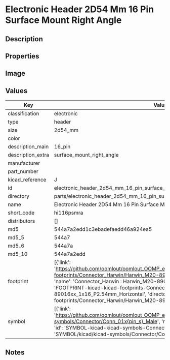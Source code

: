 # Electronic Header 2D54 Mm 16 Pin Surface Mount Right Angle

## Description

## Properties


## Image


## Values

| Key | Value |
| --- | --- |
| classification | electronic |
| type | header |
| size | 2d54_mm |
| color |  |
| description_main | 16_pin |
| description_extra | surface_mount_right_angle |
| manufacturer |  |
| part_number |  |
| kicad_reference | J |
| id | electronic_header_2d54_mm_16_pin_surface_mount_right_angle |
| directory | parts/electronic_header_2d54_mm_16_pin_surface_mount_right_angle |
| name | Electronic Header 2D54 Mm 16 Pin Surface Mount Right Angle |
| short_code | hi116psmra |
| distributors | [] |
| md5 | 544a7a2edd1c3ebadefaedd46a924ea5 |
| md5_5 | 544a7 |
| md5_6 | 544a7a |
| md5_10 | 544a7a2edd |
| footprint | [{'link': 'https://github.com/oomlout/oomlout_OOMP_eda_V2/tree/main/FOOTPRINT/kicad/kicad-footprints/Connector_Harwin/Harwin_M20-89016xx_1x16_P2.54mm_Horizontal', 'name': 'Connector_Harwin : Harwin_M20-89016xx_1x16_P2.54mm_Horizontal', 'id': 'FOOTPRINT-kicad-kicad-footprints-Connector_Harwin-Harwin_M20-89016xx_1x16_P2.54mm_Horizontal', 'directory': 'FOOTPRINT/kicad/kicad-footprints/Connector_Harwin/Harwin_M20-89016xx_1x16_P2.54mm_Horizontal/'}] |
| symbol | [{'link': 'https://github.com/oomlout/oomlout_OOMP_eda_V2/tree/main/SYMBOL/kicad/kicad-symbols/Connector/Conn_01x{pin_s}_Male', 'name': 'Connector : Conn_01x16_Male', 'id': 'SYMBOL-kicad-kicad-symbols-Connector-Conn_01x16_Male', 'directory': 'SYMBOL/kicad/kicad-symbols/Connector/Conn_01x16_Male/'}] |

## Notes

